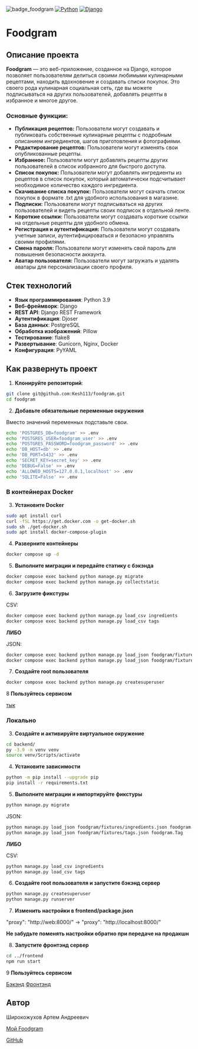 ![badge_foodgram](https://github.com/kesh113/foodgram/actions/workflows/main.yml/badge.svg)
[![Python](https://img.shields.io/badge/Python-3.9+-blue.svg)](https://www.python.org/)
[![Django](https://img.shields.io/badge/Django-3.2+-green.svg)](https://www.djangoproject.com/)

# Foodgram

## Описание проекта

**Foodgram** — это веб-приложение, созданное на Django, которое позволяет пользователям делиться своими любимыми кулинарными рецептами, находить вдохновение и создавать списки покупок. Это своего рода кулинарная социальная сеть, где вы можете подписываться на других пользователей, добавлять рецепты в избранное и многое другое.

### Основные функции:

*   **Публикация рецептов:** Пользователи могут создавать и публиковать собственные кулинарные рецепты с подробным описанием ингредиентов, шагов приготовления и фотографиями.
*   **Редактирование рецептов:** Пользователи могут изменять свои опубликованные рецепты.
*   **Избранное:** Пользователи могут добавлять рецепты других пользователей в список избранного для быстрого доступа.
*   **Список покупок:** Пользователи могут добавлять ингредиенты из рецептов в список покупок, который автоматически подсчитывает необходимое количество каждого ингредиента.
*   **Скачивание списка покупок:** Пользователи могут скачать список покупок в формате .txt для удобного использования в магазине.
*   **Подписки:** Пользователи могут подписываться на других пользователей и видеть рецепты своих подписок в отдельной ленте.
*   **Короткие ссылки:** Пользователи могут создавать короткие ссылки на отдельные рецепты для удобного обмена.
*   **Регистрация и аутентификация:** Пользователи могут создавать учетные записи, аутентифицироваться и безопасно управлять своими профилями.
*   **Смена пароля:** Пользователи могут изменять свой пароль для повышения безопасности аккаунта.
*   **Аватар пользователя:** Пользователи могут загружать и удалять аватары для персонализации своего профиля.

## Стек технологий

- **Язык программирования**: Python 3.9
- **Веб-фреймворк**: Django
- **REST API**: Django REST Framework
- **Аутентификация**: Djoser
- **База данных**: PostgreSQL
- **Обработка изображений**: Pillow
- **Тестирование**: flake8
- **Развертывание**: Gunicorn, Nginx, Docker
- **Конфигурация**: PyYAML

## Как развернуть проект

1. **Клонируйте репозиторий**:

```bash
git clone git@github.com:Kesh113/foodgram.git
cd foodgram
```

2. **Добавьте обязательные переменные окружения**

Вместо значений переменных подставьте свои.

```bash
echo 'POSTGRES_DB=foodgram' >> .env
echo 'POSTGRES_USER=foodgram_user' >> .env
echo 'POSTGRES_PASSWORD=foodgram_password' >> .env
echo 'DB_HOST=db' >> .env
echo 'DB_PORT=5432' >> .env
echo 'SECRET_KEY=secret_key' >> .env
echo 'DEBUG=False' >> .env
echo 'ALLOWED_HOSTS=127.0.0.1,localhost' >> .env
echo 'SQLITE=False' >> .env
```

### В контейнерах Docker

3. **Установите Docker**

```bash
sudo apt install curl
curl -fSL https://get.docker.com -o get-docker.sh
sudo sh ./get-docker.sh
sudo apt install docker-compose-plugin 
```

4. **Разверните контейнеры**

```bash
docker compose up -d
```

5. **Выполните миграции и передайте статику с бэкэнда**

```bash
docker compose exec backend python manage.py migrate
docker compose exec backend python manage.py collectstatic
```

6. **Загрузите фикстуры**

CSV:
```bash
docker compose exec backend python manage.py load_csv ingredients
docker compose exec backend python manage.py load_csv tags
```

**ЛИБО**

JSON:
```bash
docker compose exec backend python manage.py load_json foodgram/fixtures/ingredients.json foodgram.Ingredient
docker compose exec backend python manage.py load_json foodgram/fixtures/tags.json foodgram.Tag
```

7. **Cоздайте root пользователя**

```bash
docker compose exec backend python manage.py createsuperuser
```

8 **Пользуйтесь сервисом** 

[тык](http://localhost:8000)

### Локально

3. **Создайте и активируйте виртуальное окружение**

```bash
cd backend/
py -3.9 -m venv venv
source venv/Scripts/activate
```

4. **Установите зависимости**

```bash
python -m pip install --upgrade pip
pip install -r requirements.txt
```

5. **Выполните миграции и импортируйте фикстуры**

```bash
python manage.py migrate
```

JSON:
```bash
python manage.py load_json foodgram/fixtures/ingredients.json foodgram.Ingredient
python manage.py load_json foodgram/fixtures/tags.json foodgram.Tag
```

**ЛИБО**

CSV:
```bash
python manage.py load_csv ingredients
python manage.py load_csv tags
```

6. **Создайте root пользователя и запустите бэкэнд сервер**

```bash
python manage.py createsuperuser
python manage.py runserver
```

7. **Изменить настройки в frontend/package.json**

"proxy": "http://web:8000/" -> "proxy": "http://localhost:8000/"

**Не забудьте поменять настройки обратно при передаче на продакшн**

8. **Запустите фронтэнд сервер**

```bash
cd ../frontend
npm run start
```

9 **Пользуйтесь сервисом** 

[Бэкэнд](http://localhost:8000)
[Фронтэнд](http://localhost:3000)


## Автор

Широкожухов Артем Андреевич

[Мой Foodgram](https://www.ya-kesh.ru/)

[GitHub](https://github.com/Kesh113)